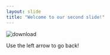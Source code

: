```yaml
---
layout: slide
title: "Welcome to our second slide!"
---
```


![download](https://user-images.githubusercontent.com/106354759/173473769-c8bcb215-b0d2-4b57-82aa-07d0a191bf6f.jpg)

Use the left arrow to go back!

